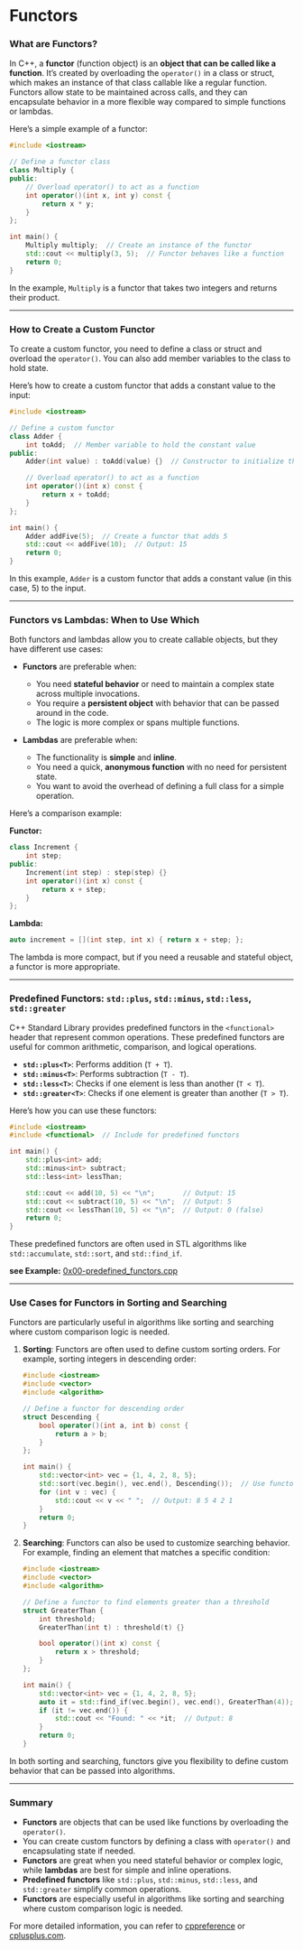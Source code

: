 # Functors

### What are Functors?

In C++, a **functor** (function object) is an **object that can be called like a function**. It’s created by overloading the `operator()` in a class or struct, which makes an instance of that class callable like a regular function. Functors allow state to be maintained across calls, and they can encapsulate behavior in a more flexible way compared to simple functions or lambdas.

Here’s a simple example of a functor:

```cpp
#include <iostream>

// Define a functor class
class Multiply {
public:
    // Overload operator() to act as a function
    int operator()(int x, int y) const {
        return x * y;
    }
};

int main() {
    Multiply multiply;  // Create an instance of the functor
    std::cout << multiply(3, 5);  // Functor behaves like a function
    return 0;
}
```

In the example, `Multiply` is a functor that takes two integers and returns their product.

---

### How to Create a Custom Functor

To create a custom functor, you need to define a class or struct and overload the `operator()`. You can also add member variables to the class to hold state.

Here’s how to create a custom functor that adds a constant value to the input:

```cpp
#include <iostream>

// Define a custom functor
class Adder {
    int toAdd;  // Member variable to hold the constant value
public:
    Adder(int value) : toAdd(value) {}  // Constructor to initialize the value

    // Overload operator() to act as a function
    int operator()(int x) const {
        return x + toAdd;
    }
};

int main() {
    Adder addFive(5);  // Create a functor that adds 5
    std::cout << addFive(10);  // Output: 15
    return 0;
}
```

In this example, `Adder` is a custom functor that adds a constant value (in this case, 5) to the input.

---

### Functors vs Lambdas: When to Use Which

Both functors and lambdas allow you to create callable objects, but they have different use cases:

- **Functors** are preferable when:
  - You need **stateful behavior** or need to maintain a complex state across multiple invocations.
  - You require a **persistent object** with behavior that can be passed around in the code.
  - The logic is more complex or spans multiple functions.

- **Lambdas** are preferable when:
  - The functionality is **simple** and **inline**.
  - You need a quick, **anonymous function** with no need for persistent state.
  - You want to avoid the overhead of defining a full class for a simple operation.

Here’s a comparison example:

**Functor:**
```cpp
class Increment {
    int step;
public:
    Increment(int step) : step(step) {}
    int operator()(int x) const {
        return x + step;
    }
};
```

**Lambda:**
```cpp
auto increment = [](int step, int x) { return x + step; };
```

The lambda is more compact, but if you need a reusable and stateful object, a functor is more appropriate.

---

### Predefined Functors: `std::plus`, `std::minus`, `std::less`, `std::greater`

C++ Standard Library provides predefined functors in the `<functional>` header that represent common operations. These predefined functors are useful for common arithmetic, comparison, and logical operations.

- **`std::plus<T>`**: Performs addition (`T + T`).
- **`std::minus<T>`**: Performs subtraction (`T - T`).
- **`std::less<T>`**: Checks if one element is less than another (`T < T`).
- **`std::greater<T>`**: Checks if one element is greater than another (`T > T`).

Here’s how you can use these functors:

```cpp
#include <iostream>
#include <functional>  // Include for predefined functors

int main() {
    std::plus<int> add;
    std::minus<int> subtract;
    std::less<int> lessThan;

    std::cout << add(10, 5) << "\n";       // Output: 15
    std::cout << subtract(10, 5) << "\n";  // Output: 5
    std::cout << lessThan(10, 5) << "\n";  // Output: 0 (false)
    return 0;
}
```

These predefined functors are often used in STL algorithms like `std::accumulate`, `std::sort`, and `std::find_if`.

**see Example:** [0x00-predefined_functors.cpp](./0x00-predefined_functors.cpp)

---

### Use Cases for Functors in Sorting and Searching

Functors are particularly useful in algorithms like sorting and searching where custom comparison logic is needed.

1. **Sorting**:
   Functors are often used to define custom sorting orders. For example, sorting integers in descending order:

   ```cpp
   #include <iostream>
   #include <vector>
   #include <algorithm>

   // Define a functor for descending order
   struct Descending {
       bool operator()(int a, int b) const {
           return a > b;
       }
   };

   int main() {
       std::vector<int> vec = {1, 4, 2, 8, 5};
       std::sort(vec.begin(), vec.end(), Descending());  // Use functor for sorting
       for (int v : vec) {
           std::cout << v << " ";  // Output: 8 5 4 2 1
       }
       return 0;
   }
   ```

2. **Searching**:
   Functors can also be used to customize searching behavior. For example, finding an element that matches a specific condition:

   ```cpp
   #include <iostream>
   #include <vector>
   #include <algorithm>

   // Define a functor to find elements greater than a threshold
   struct GreaterThan {
       int threshold;
       GreaterThan(int t) : threshold(t) {}

       bool operator()(int x) const {
           return x > threshold;
       }
   };

   int main() {
       std::vector<int> vec = {1, 4, 2, 8, 5};
       auto it = std::find_if(vec.begin(), vec.end(), GreaterThan(4));  // Find first element > 4
       if (it != vec.end()) {
           std::cout << "Found: " << *it;  // Output: 8
       }
       return 0;
   }
   ```

In both sorting and searching, functors give you flexibility to define custom behavior that can be passed into algorithms.

---

### Summary

- **Functors** are objects that can be used like functions by overloading the `operator()`.
- You can create custom functors by defining a class with `operator()` and encapsulating state if needed.
- **Functors** are great when you need stateful behavior or complex logic, while **lambdas** are best for simple and inline operations.
- **Predefined functors** like `std::plus`, `std::minus`, `std::less`, and `std::greater` simplify common operations.
- **Functors** are especially useful in algorithms like sorting and searching where custom comparison logic is needed.

For more detailed information, you can refer to [cppreference](https://en.cppreference.com/w/cpp/utility/functional) or [cplusplus.com](http://www.cplusplus.com/reference/functional/).

